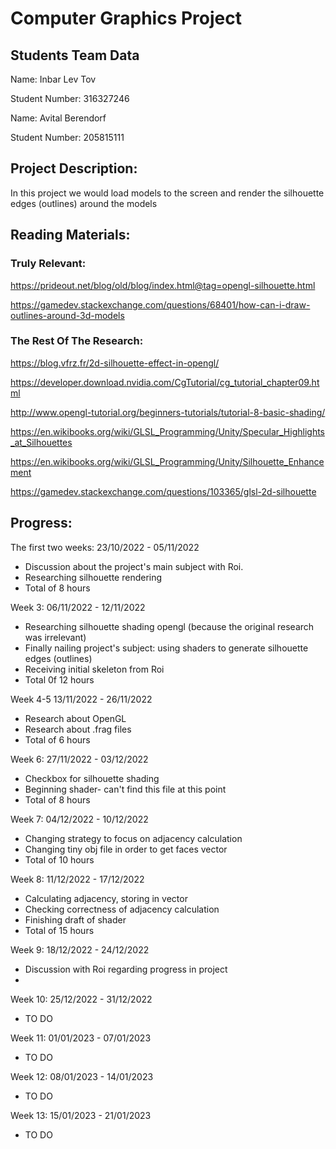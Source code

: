 #  Computer Graphics Project
## Students Team Data

Name: Inbar Lev Tov

Student Number: 316327246


Name: Avital Berendorf

Student Number: 205815111

## Project Description:
In this project we would load models to the screen and render the silhouette edges (outlines) around the models

## Reading Materials:
### Truly Relevant:
https://prideout.net/blog/old/blog/index.html@tag=opengl-silhouette.html

https://gamedev.stackexchange.com/questions/68401/how-can-i-draw-outlines-around-3d-models

### The Rest Of The Research:
https://blog.vfrz.fr/2d-silhouette-effect-in-opengl/

https://developer.download.nvidia.com/CgTutorial/cg_tutorial_chapter09.html

http://www.opengl-tutorial.org/beginners-tutorials/tutorial-8-basic-shading/

https://en.wikibooks.org/wiki/GLSL_Programming/Unity/Specular_Highlights_at_Silhouettes

https://en.wikibooks.org/wiki/GLSL_Programming/Unity/Silhouette_Enhancement

https://gamedev.stackexchange.com/questions/103365/glsl-2d-silhouette

## Progress:

The first two weeks: 23/10/2022 - 05/11/2022

- Discussion about the project's main subject with Roi.
- Researching silhouette rendering
- Total of 8 hours

Week 3: 06/11/2022 - 12/11/2022

- Researching silhouette shading opengl (because the original research was irrelevant)
- Finally nailing project's subject: using shaders to generate silhouette edges (outlines)
- Receiving initial skeleton from Roi
- Total 0f 12 hours

Week 4-5 13/11/2022 - 26/11/2022

- Research about OpenGL
- Research about .frag files
- Total of 6 hours

Week 6: 27/11/2022 - 03/12/2022

- Checkbox for silhouette shading
- Beginning shader- can't find this file at this point
- Total of 8 hours

Week 7: 04/12/2022 - 10/12/2022

- Changing strategy to focus on adjacency calculation
- Changing tiny obj file in order to get faces vector
- Total of 10 hours

Week 8: 11/12/2022 - 17/12/2022

- Calculating adjacency, storing in vector
- Checking correctness of adjacency calculation
- Finishing draft of shader
- Total of 15 hours

Week 9: 18/12/2022 - 24/12/2022

- Discussion with Roi regarding progress in project
- 

Week 10: 25/12/2022 - 31/12/2022

- TO DO

Week 11: 01/01/2023 - 07/01/2023

- TO DO

Week 12: 08/01/2023 - 14/01/2023

- TO DO

Week 13: 15/01/2023 - 21/01/2023

- TO DO
